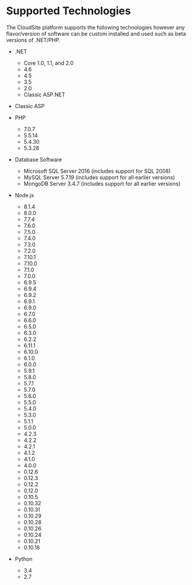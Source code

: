 # Supported Technologies

The CloudSite platform supports the following technologies however any flavor/version of software can be custom installed and used such as beta versions of .NET/PHP.

* .NET
  * Core 1.0, 1.1, and 2.0
  * 4.6
  * 4.5
  * 3.5
  * 2.0
  * Classic ASP.NET

* Classic ASP

* PHP
  * 7.0.7
  * 5.5.14
  * 5.4.30
  * 5.3.28

* Database Software
  * Microsoft SQL Server 2016 (includes support for SQL 2008)
  * MySQL Server 5.7.19 (includes support for all earlier versions)
  * MongoDB Server 3.4.7 (includes support for all earlier versions)

* Node.js
  * 8.1.4
  * 8.0.0
  * 7.7.4
  * 7.6.0
  * 7.5.0
  * 7.4.0
  * 7.3.0
  * 7.2.0
  * 7.10.1
  * 7.10.0
  * 7.1.0
  * 7.0.0
  * 6.9.5
  * 6.9.4
  * 6.9.2
  * 6.9.1
  * 6.9.0
  * 6.7.0
  * 6.6.0
  * 6.5.0
  * 6.3.0
  * 6.2.2
  * 6.11.1
  * 6.10.0
  * 6.1.0
  * 6.0.0
  * 5.9.1
  * 5.8.0
  * 5.7.1
  * 5.7.0
  * 5.6.0
  * 5.5.0
  * 5.4.0
  * 5.3.0
  * 5.1.1
  * 5.0.0
  * 4.2.3
  * 4.2.2
  * 4.2.1
  * 4.1.2
  * 4.1.0
  * 4.0.0
  * 0.12.6
  * 0.12.3
  * 0.12.2
  * 0.12.0
  * 0.10.5
  * 0.10.32
  * 0.10.31
  * 0.10.29
  * 0.10.28
  * 0.10.26
  * 0.10.24
  * 0.10.21
  * 0.10.18

* Python
  * 3.4
  * 2.7
